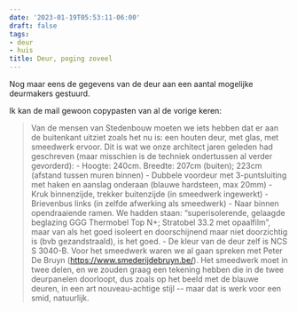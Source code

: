```yaml
---
date: '2023-01-19T05:53:11-06:00'
draft: false
tags:
- deur
- huis
title: Deur, poging zoveel
---
```


Nog maar eens de gegevens van de deur aan een aantal mogelijke deurmakers gestuurd. 

Ik kan de mail gewoon copypasten van al de vorige keren: 

> Van de mensen van Stedenbouw moeten we iets hebben dat er aan de buitenkant uitziet zoals het nu is: een houten deur, met glas, met smeedwerk ervoor. Dit is wat we onze architect jaren geleden had geschreven (maar misschien is de techniek ondertussen al verder gevorderd): \- Hoogte: 240cm. Breedte: 207cm (buiten); 223cm (afstand tussen muren binnen) \- Dubbele voordeur met 3-puntsluiting met haken en aanslag onderaan (blauwe hardsteen, max 20mm) \- Kruk binnenzijde, trekker buitenzijde (in smeedwerk ingewerkt) \- Brievenbus links (in zelfde afwerking als smeedwerk) \- Naar binnen opendraaiende ramen. We hadden staan: “superisolerende, gelaagde beglazing GGG Thermobel Top N+; Stratobel 33.2 met opaalfilm”, maar van als het goed isoleert en doorschijnend maar niet doorzichtig is (bvb gezandstraald), is het goed. - De kleur van de deur zelf is NCS S 3040-B. Voor het smeedwerk waren we al gaan spreken met Peter De Bruyn (https://www.smederijdebruyn.be/). Het smeedwerk moet in twee delen, en we zouden graag een tekening hebben die in de twee deurpanelen doorloopt, dus zoals op het beeld met de blauwe deuren, in een art nouveau-achtige stijl -- maar dat is werk voor een smid, natuurlijk. 
